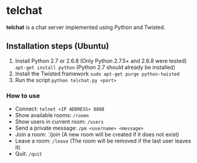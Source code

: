 # __telchat__
__telchat__ is a chat server implemented using Python and Twisted.

## Installation steps (Ubuntu)
1. Install Python 2.7 or 2.6.8 (Only Python 2.7.5+ and 2.6.8 were tested) `apt-get install python` (Python 2.7 should already be installed)
2. Install the Twisted framework `sudo apt-get purge python-twisted`
3. Run the script `python telchat.py <port>`

### How to use
* Connect: `telnet <IP ADDRESS> 8888`
* Show available rooms: `/rooms`
* Show users in current room: `/users`
* Send a private message: `/pm <username> <message>`
* Join a room: `/join <room name> (A new room will be created if it does not exist)
* Leave a room: `/leave` (The room will be removed if the last user leaves it)
* Quit: `/quit`
